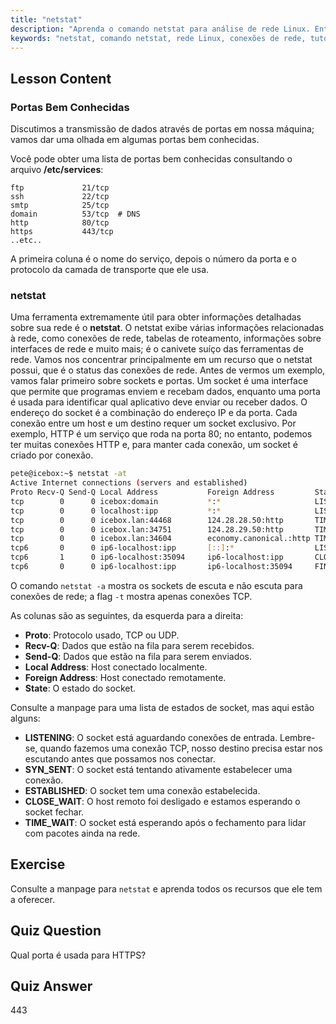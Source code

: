 ```yaml
---
title: "netstat"
description: "Aprenda o comando netstat para análise de rede Linux. Entenda conexões de rede, portas e sockets com este guia para iniciantes."
keywords: "netstat, comando netstat, rede Linux, conexões de rede, tutorial Linux, iniciante, guia"
---
```


## Lesson Content

### Portas Bem Conhecidas

Discutimos a transmissão de dados através de portas em nossa máquina; vamos dar uma olhada em algumas portas bem conhecidas.

Você pode obter uma lista de portas bem conhecidas consultando o arquivo **/etc/services**:

```plaintext
ftp             21/tcp
ssh             22/tcp
smtp            25/tcp
domain          53/tcp  # DNS
http            80/tcp
https           443/tcp
..etc..
```

A primeira coluna é o nome do serviço, depois o número da porta e o protocolo da camada de transporte que ele usa.

### netstat

Uma ferramenta extremamente útil para obter informações detalhadas sobre sua rede é o **netstat**. O netstat exibe várias informações relacionadas à rede, como conexões de rede, tabelas de roteamento, informações sobre interfaces de rede e muito mais; é o canivete suíço das ferramentas de rede. Vamos nos concentrar principalmente em um recurso que o netstat possui, que é o status das conexões de rede. Antes de vermos um exemplo, vamos falar primeiro sobre sockets e portas. Um socket é uma interface que permite que programas enviem e recebam dados, enquanto uma porta é usada para identificar qual aplicativo deve enviar ou receber dados. O endereço do socket é a combinação do endereço IP e da porta. Cada conexão entre um host e um destino requer um socket exclusivo. Por exemplo, HTTP é um serviço que roda na porta 80; no entanto, podemos ter muitas conexões HTTP e, para manter cada conexão, um socket é criado por conexão.

```bash
pete@icebox:~$ netstat -at
Active Internet connections (servers and established)
Proto Recv-Q Send-Q Local Address           Foreign Address         State
tcp        0      0 icebox:domain           *:*                     LISTEN
tcp        0      0 localhost:ipp           *:*                     LISTEN
tcp        0      0 icebox.lan:44468        124.28.28.50:http       TIME_WAIT
tcp        0      0 icebox.lan:34751        124.28.29.50:http       TIME_WAIT
tcp        0      0 icebox.lan:34604        economy.canonical.:http TIME_WAIT
tcp6       0      0 ip6-localhost:ipp       [::]:*                  LISTEN
tcp6       1      0 ip6-localhost:35094     ip6-localhost:ipp       CLOSE_WAIT
tcp6       0      0 ip6-localhost:ipp       ip6-localhost:35094     FIN_WAIT2
```

O comando `netstat -a` mostra os sockets de escuta e não escuta para conexões de rede; a flag `-t` mostra apenas conexões TCP.

As colunas são as seguintes, da esquerda para a direita:

- **Proto**: Protocolo usado, TCP ou UDP.
- **Recv-Q**: Dados que estão na fila para serem recebidos.
- **Send-Q**: Dados que estão na fila para serem enviados.
- **Local Address**: Host conectado localmente.
- **Foreign Address**: Host conectado remotamente.
- **State**: O estado do socket.

Consulte a manpage para uma lista de estados de socket, mas aqui estão alguns:

- **LISTENING**: O socket está aguardando conexões de entrada. Lembre-se, quando fazemos uma conexão TCP, nosso destino precisa estar nos escutando antes que possamos nos conectar.
- **SYN_SENT**: O socket está tentando ativamente estabelecer uma conexão.
- **ESTABLISHED**: O socket tem uma conexão estabelecida.
- **CLOSE_WAIT**: O host remoto foi desligado e estamos esperando o socket fechar.
- **TIME_WAIT**: O socket está esperando após o fechamento para lidar com pacotes ainda na rede.

## Exercise

Consulte a manpage para `netstat` e aprenda todos os recursos que ele tem a oferecer.

## Quiz Question

Qual porta é usada para HTTPS?

## Quiz Answer

443
